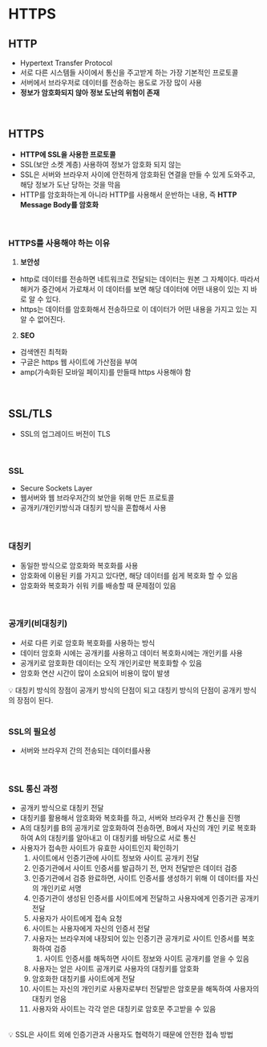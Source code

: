 # HTTPS

## HTTP

- Hypertext Transfer Protocol
- 서로 다른 시스템들 사이에서 통신을 주고받게 하는 가장 기본적인 프로토콜
- 서버에서 브라우저로 데이터를 전송하는 용도로 가장 많이 사용
- **정보가 암호화되지 않아 정보 도난의 위험이 존재**

</br>

## HTTPS

- **HTTP에 SSL을 사용한 프로토콜**
- SSL(보안 소켓 계층) 사용하여 정보가 암호화 되지 않는
- SSL은 서버와 브라우저 사이에 안전하게 암호화된 연결을 만들 수 있게 도와주고, 해당 정보가 도난 당하는 것을 막음
- HTTP를 암호화하는게 아니라 HTTP를 사용해서 운반하는 내용, 즉 **HTTP Message Body를 암호화**

</br>

### HTTPS를 사용해야 하는 이유

1. **보안성**
- http로 데이터를 전송하면 네트워크로 전달되는 데이터는 원본 그 자체이다. 따라서 해커가 중간에서 가로채서 이 데이터를 보면 해당 데이터에 어떤 내용이 있는 지 바로 알 수 있다.
- https는 데이터를 암호화해서 전송하므로 이 데이터가 어떤 내용을 가지고 있는 지 알 수 없어진다.

2. **SEO**
- 검색엔진 최적화
- 구글은 https 웹 사이트에 가산점을 부여
- amp(가속화된 모바일 페이지)를 만들때 https 사용해야 함

</br>

## SSL/TLS

- SSL의 업그레이드 버전이 TLS

</br>

### SSL

- Secure Sockets Layer
- 웹서버와 웹 브라우저간의 보안을 위해 만든 프로토콜
- 공개키/개인키방식과 대칭키 방식을 혼합해서 사용

</br>

### 대칭키

- 동일한 방식으로 암호화와 복호화를 사용
- 암호화에 이용된 키를 가지고 있다면, 해당 데이터를 쉽게 복호화 할 수 있음
- 암호화와 복호화가 쉬워 키를 배송할 때 문제점이 있음

</br>

### 공개키(비대칭키)

- 서로 다른 키로 암호화 복호화를 사용하는 방식
- 데이터 암호화 시에는 공개키를 사용하고 데이터 복호화시에는 개인키를 사용
- 공개키로 암호화한 데이터는 오직 개인키로만 복호화할 수 있음
- 암호화 연산 시간이 많이 소요되어 비용이 많이 발생

<aside>
💡 대칭키 방식의 장점이 공개키 방식의 단점이 되고 대칭키 방식의 단점이 공개키 방식의 장점이 된다.

</aside>

</br>

### SSL의 필요성

- 서버와 브라우저 간의 전송되는 데이터를사용

</br>

### SSL 통신 과정

- 공개키 방식으로 대칭키 전달
- 대칭키를 활용해서 암호화와 복호화를 하고, 서버와 브라우저 간 통신을 진행
- A의 대칭키를 B의 공개키로 암호화하여 전송하면, B에서 자신의 개인 키로 복호화하여 A의 대칭키를 알아내고 이 대칭키를 바탕으로 서로 통신
- 사용자가 접속한 사이트가 유효한 사이트인지 확인하기
    1. 사이트에서 인증기관에 사이트 정보와 사이트 공개키 전달
    2. 인증기관에서 사이트 인증서를 발급하기 전, 먼저 전달받은 데이터 검증
    3. 인증기관에서 검증 완료하면, 사이트 인증서를 생성하기 위해 이 데이터를 자신의 개인키로 서명
    4. 인증기관이 생성된 인증서를 사이트에게 전달하고 사용자에게 인증기관 공개키 전달
    5. 사용자가 사이트에게 접속 요청
    6. 사이트는 사용자에게 자신의 인증서 전달
    7. 사용자는 브라우저에 내장되어 있는 인증기관 공개키로 사이트 인증서를 복호화하여 검증
        1. 사이트 인증서를 해독하면 사이트 정보와 사이트 공개키를 얻을 수 있음
    8. 사용자는 얻은 사이트 공개키로 사용자의 대칭키를 암호화
    9. 암호화한 대칭키를 사이트에게 전달
    10. 사이트는 자신의 개인키로 사용자로부터 전달받은 암호문을 해독하여 사용자의 대칭키 얻음
    11. 사용자와 사이트는 각각 얻은 대칭키로 암호문 주고받을 수 있음

</br>

<aside>
💡 SSL은 사이트 외에 인증기관과 사용자도 협력하기 때문에 안전한 접속 방법

</aside>
